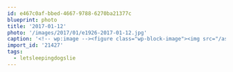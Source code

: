 ```yaml
---
id: e467c0af-bbed-4667-9788-6270ba21377c
blueprint: photo
title: '2017-01-12'
photo: '/images/2017/01/e1926-2017-01-12.jpg'
caption: '<!-- wp:image --><figure class="wp-block-image"><img src="/assets/images/2017/01/e1926-2017-01-12.jpg" /></figure><!-- /wp:image --><!-- wp:paragraph --><p>For every adventure photo, there''s often a less glamorous late night (early morning?) work session. I work, just not always at the same time as "normal people" ;) #letsleepingdogslie</p><!-- /wp:paragraph -->'
import_id: '21427'
tags:
  - letsleepingdogslie
---
```

